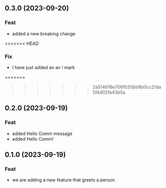 ## 0.3.0 (2023-09-20)

### Feat

- added a new breaking change

<<<<<<< HEAD
### Fix

- I have just added an an ! mark

=======
>>>>>>> 2a514618e706f020bb9b0cc21da5f4402fa43b5a
## 0.2.0 (2023-09-19)

### Feat

- added Hello Comm message
- added Hello Comm!

## 0.1.0 (2023-09-19)

### Feat

- we are adding a new feature that greets a  person
